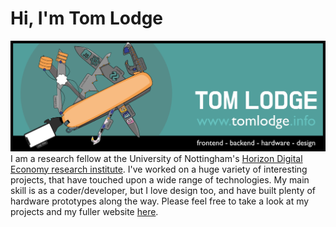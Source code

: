 # Hi, I'm Tom Lodge
<img src="banner.png" alt="banner"/>
I am a research fellow at the University of Nottingham's <a href="https://www.horizon.ac.uk/">Horizon Digital Economy research institute</a>. I've worked on a huge variety of interesting projects,  that have touched upon a wide range of technologies. My main skill is as a coder/developer, but I love design too, and have built plenty of hardware prototypes along the way. Please feel free to take a look at my projects and my fuller website <a href="https://www.tomlodge.info">here</a>.
